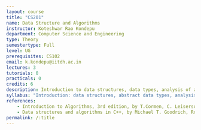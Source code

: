 ```yaml
---
layout: course
title: "CS201"
name: Data Structure and Algorithms
instructor: Koteshwar Rao Kondepu
department: Computer Science and Engineering
type: Theory
semestertype: Full
level: UG
prerequisites: CS102
email: k.kondepu@iitdh.ac.in
lectures: 3
tutorials: 0
practicals: 0
credits: 6
description: Introduction to data structures, data types, analysis of algorithms and their manipulation.
syllabus: "Introduction: data structures, abstract data types, analysis of algorithms. Creation and manipulation of data structures: arrays, lists, stacks, queues, trees, heaps, hash tables, balanced trees tries, graphs. Algorithms forsorting and searching, order statistics, depth-first and breadth-first search shortest paths and minimum spanning tree."
references: 
    - Introduction to Algorithms, 3rd edition, by T.Cormen, C. Leiserson, R. Rivest, C. Stein, MIT Press and McGraw-Hill, 2009.
    - Data structures and algorithms in C++, by Michael T. Goodrich, Roberto Tamassia, and David M. Mount Wiley, 2004.
permalink: /:title
---
```



